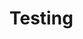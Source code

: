 # Testing


<!-- 
## Shell
```
    $ eval (env _RTS_COMPLETE=fish_source rts)
    $ eval "$(_RTS_COMPLETE=zsh_source rts)"
    $ eval "$(_RTS_COMPLETE=bash_source rts)"
```
## Testing
```
    $ virtualenv venv
    $ . venv/bin/activate
    $ pip install --editable .
```
 -->